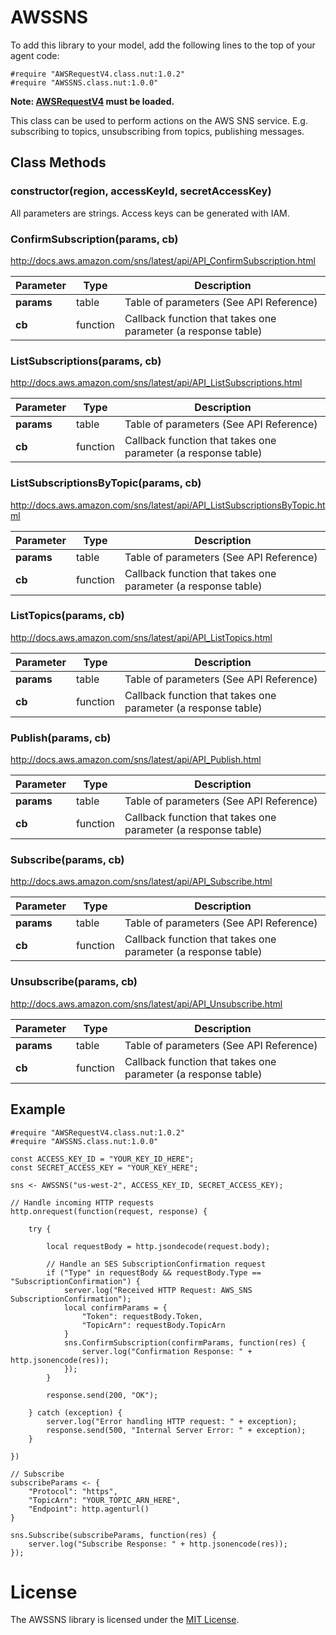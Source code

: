 # AWSSNS

To add this library to your model, add the following lines to the top of your agent code:

```
#require "AWSRequestV4.class.nut:1.0.2"
#require "AWSSNS.class.nut:1.0.0"
```

**Note: [AWSRequestV4](https://github.com/electricimp/AWSRequestV4/) must be loaded.**

This class can be used to perform actions on the AWS SNS service. E.g. subscribing to topics, unsubscribing from topics, publishing messages.

## Class Methods

### constructor(region, accessKeyId, secretAccessKey)

All parameters are strings. Access keys can be generated with IAM.

### ConfirmSubscription(params, cb)

http://docs.aws.amazon.com/sns/latest/api/API_ConfirmSubscription.html

 Parameter       |       Type     | Description
---------------------- | -------------- | -----------
**params** | table         | Table of parameters (See API Reference)
**cb**                 | function       | Callback function that takes one parameter (a response table)

### ListSubscriptions(params, cb)

http://docs.aws.amazon.com/sns/latest/api/API_ListSubscriptions.html

 Parameter       |       Type     | Description
---------------------- | -------------- | -----------
**params** | table         | Table of parameters (See API Reference)
**cb**                 | function       | Callback function that takes one parameter (a response table)

### ListSubscriptionsByTopic(params, cb)

http://docs.aws.amazon.com/sns/latest/api/API_ListSubscriptionsByTopic.html

 Parameter       |       Type     | Description
---------------------- | -------------- | -----------
**params** | table         | Table of parameters (See API Reference)
**cb**                 | function       | Callback function that takes one parameter (a response table)

### ListTopics(params, cb)

http://docs.aws.amazon.com/sns/latest/api/API_ListTopics.html

 Parameter       |       Type     | Description
---------------------- | -------------- | -----------
**params** | table         | Table of parameters (See API Reference)
**cb**                 | function       | Callback function that takes one parameter (a response table)

### Publish(params, cb)

http://docs.aws.amazon.com/sns/latest/api/API_Publish.html

 Parameter       |       Type     | Description
---------------------- | -------------- | -----------
**params** | table         | Table of parameters (See API Reference)
**cb**                 | function       | Callback function that takes one parameter (a response table)

### Subscribe(params, cb)

http://docs.aws.amazon.com/sns/latest/api/API_Subscribe.html

 Parameter       |       Type     | Description
---------------------- | -------------- | -----------
**params** | table         | Table of parameters (See API Reference)
**cb**                 | function       | Callback function that takes one parameter (a response table)

### Unsubscribe(params, cb)

http://docs.aws.amazon.com/sns/latest/api/API_Unsubscribe.html

 Parameter       |       Type     | Description
---------------------- | -------------- | -----------
**params** | table         | Table of parameters (See API Reference)
**cb**                 | function       | Callback function that takes one parameter (a response table)


## Example

```squirrel
#require "AWSRequestV4.class.nut:1.0.2"
#require "AWSSNS.class.nut:1.0.0"

const ACCESS_KEY_ID = "YOUR_KEY_ID_HERE";
const SECRET_ACCESS_KEY = "YOUR_KEY_HERE";

sns <- AWSSNS("us-west-2", ACCESS_KEY_ID, SECRET_ACCESS_KEY);

// Handle incoming HTTP requests
http.onrequest(function(request, response) {

    try {

        local requestBody = http.jsondecode(request.body);

        // Handle an SES SubscriptionConfirmation request
        if ("Type" in requestBody && requestBody.Type == "SubscriptionConfirmation") {
            server.log("Received HTTP Request: AWS_SNS SubscriptionConfirmation");
            local confirmParams = {
                "Token": requestBody.Token,
                "TopicArn": requestBody.TopicArn
            }
            sns.ConfirmSubscription(confirmParams, function(res) {
                server.log("Confirmation Response: " + http.jsonencode(res));
            });
        }

        response.send(200, "OK");

    } catch (exception) {
        server.log("Error handling HTTP request: " + exception);
        response.send(500, "Internal Server Error: " + exception);
    }

})

// Subscribe
subscribeParams <- {
    "Protocol": "https",
    "TopicArn": "YOUR_TOPIC_ARN_HERE",
    "Endpoint": http.agenturl()
}

sns.Subscribe(subscribeParams, function(res) {
    server.log("Subscribe Response: " + http.jsonencode(res));
});
```

# License

The AWSSNS library is licensed under the [MIT License](https://github.com/electricimp/thethingsapi/tree/master/LICENSE).
